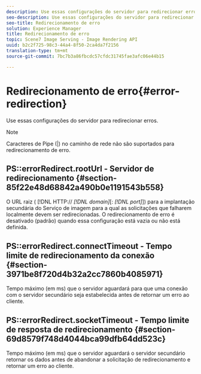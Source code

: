 ```yaml
---
description: Use essas configurações do servidor para redirecionar erros.
seo-description: Use essas configurações do servidor para redirecionar erros.
seo-title: Redirecionamento de erro
solution: Experience Manager
title: Redirecionamento de erro
topic: Scene7 Image Serving - Image Rendering API
uuid: b2c2f725-98c3-44a4-8f50-2ca4da7f2156
translation-type: tm+mt
source-git-commit: 7bc7b3a86fbcdc57cfdc31745fae3afc06e44b15

---
```



# Redirecionamento de erro{#error-redirection}

Use essas configurações do servidor para redirecionar erros.

>[!NOTE]
>
>Caracteres de Pipe (|) no caminho de rede não são suportados para redirecionamento de erro.

## PS::errorRedirect.rootUrl - Servidor de redirecionamento {#section-85f22e48d68842a490b0e1191543b558}

O URL raiz ( [!DNL HTTP:// *[!DNL domain]*[: *[!DNL port]*]) para a implantação secundária do Serviço de imagem para a qual as solicitações que falharem localmente devem ser redirecionadas. O redirecionamento de erro é desativado (padrão) quando essa configuração está vazia ou não está definida.

## PS::errorRedirect.connectTimeout - Tempo limite de redirecionamento da conexão {#section-3971be8f720d4b32a2cc7860b4085971}

Tempo máximo (em ms) que o servidor aguardará para que uma conexão com o servidor secundário seja estabelecida antes de retornar um erro ao cliente.

## PS::errorRedirect.socketTimeout - Tempo limite de resposta de redirecionamento {#section-69d8579f748d4044bca99dfb64dd523c}

Tempo máximo (em ms) que o servidor aguardará o servidor secundário retornar os dados antes de abandonar a solicitação de redirecionamento e retornar um erro ao cliente.
